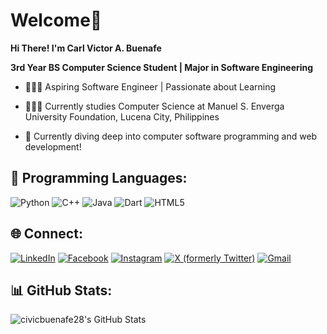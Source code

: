 # Welcome👋 

**Hi There! I'm Carl Victor A. Buenafe**

**3rd Year BS Computer Science Student | Major in Software Engineering**  

- 👩🏻‍💻 Aspiring Software Engineer | Passionate about Learning

- 👩🏻‍🎓 Currently studies Computer Science at Manuel S. Enverga University Foundation, Lucena City, Philippines

- 💭 Currently diving deep into computer software programming and web development! 

## 🚀 Programming Languages:

![Python](https://img.shields.io/badge/python-3670A0?style=for-the-badge&logo=python&logoColor=ffdd54) 
![C++](https://img.shields.io/badge/c++-%2300599C.svg?style=for-the-badge&logo=c%2B%2B&logoColor=white) 
![Java](https://img.shields.io/badge/java-%23ED8B00.svg?style=for-the-badge&logo=java&logoColor=white) 
![Dart](https://img.shields.io/badge/dart-%230175C2.svg?style=for-the-badge&logo=dart&logoColor=white) 
![HTML5](https://img.shields.io/badge/html5-%23E34F26.svg?style=for-the-badge&logo=html5&logoColor=white)

## 🌐 Connect:

[![LinkedIn](https://img.shields.io/badge/linkedin-%230077B5.svg?style=for-the-badge&logo=linkedin&logoColor=white)](https://www.linkedin.com/in/carl-victor-buenafe-3b9b0a2b8/)
[![Facebook](https://img.shields.io/badge/facebook-%231877F2.svg?style=for-the-badge&logo=facebook&logoColor=white)](https://www.facebook.com/carlvictor328/) 
[![Instagram](https://img.shields.io/badge/instagram-%23E4405F.svg?style=for-the-badge&logo=instagram&logoColor=white)](https://www.instagram.com/civicbuenafe28/) 
[![X (formerly Twitter)](https://img.shields.io/badge/x-%23000000.svg?style=for-the-badge&logo=x&logoColor=white)](https://x.com/civicbuenafe28)
[![Gmail](https://img.shields.io/badge/Gmail-D14836?style=for-the-badge&logo=gmail&logoColor=white)](mailto:carlvictor328@gmail.com)

## 📊 GitHub Stats:

![civicbuenafe28's GitHub Stats](https://github-readme-stats.vercel.app/api?username=civicbuenafe28&show_icons=true&theme=radical)
